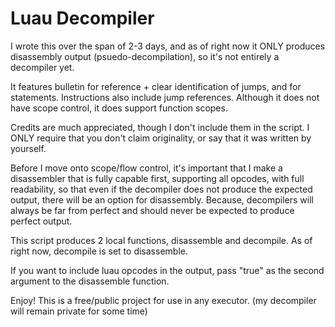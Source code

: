 # Luau Decompiler

I wrote this over the span of 2-3 days, and as of right now it ONLY produces disassembly output (psuedo-decompilation), so it's not entirely a decompiler yet.

It features bulletin for reference + clear identification of jumps, and for statements.
Instructions also include jump references.
Although it does not have scope control, it does support function scopes.

Credits are much appreciated, though I don't include them in the script.
I ONLY require that you don't claim originality, or say that it was written by yourself.

Before I move onto scope/flow control, it's important that I make a disassembler that is fully capable first, supporting all opcodes, with full readability, so that even if the decompiler does not produce the expected output, there will be an option for disassembly. Because, decompilers will always be far from perfect and should never be expected to produce perfect output.

This script produces 2 local functions, disassemble and decompile.
As of right now, decompile is set to disassemble.

If you want to include luau opcodes in the output, pass "true" as the second argument to the disassemble function.

Enjoy! This is a free/public project for use in any executor.
(my decompiler will remain private for some time)
